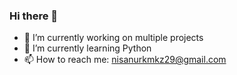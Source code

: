 ### Hi there 👋


- 🔭 I’m currently working on multiple projects
- 🌱 I’m currently learning Python
- 📫 How to reach me: nisanurkmkz29@gmail.com

